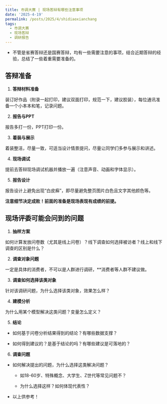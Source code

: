 ```yaml
---
title: 市调大赛 | 现场答辩有哪些注意事项
date: '2025-4-19'
permalink: /posts/2025/4/shidiaoxianchang
tags:
  - 市调大赛
  - 现场答辩
  - 调研报告
---
```


* 不管是省赛答辩还是国赛答辩，均有一些需要注意的事项，结合近期答辩的经验，总结了一些着重需要准备的。


## 答辩准备

1. **答辩材料准备**

装订好作品（附录一起打印，建议双面打印，规范一下，建议胶装），每位通讯准备一个小本本和笔，记录问题。

2. **报告与PPT**

报告多打一份，PPT打印一份。

3. **着装与展示**

着装整洁，尽量一致，可适当设计情景提问，尽量让同学们多参与展示和讲述。

4. **现场调试**

提前去答辩现场调试机器并播放一遍（注意声音、动画和字体显示）。

5. **报告设计**

报告设计上避免出现“白皮癣”，即尽量避免整页图片白色且文字其他颜色等。

**注意细节决定成败！前面的准备是现场表现有成绩的前提。**

## 现场评委可能会问到的问题

1. **抽样方案**

如何计算发放问卷数（尤其是线上问卷）？线下调查如何选择被访者？线上和线下调查的区别是什么？

2. **调查对象问题**

一定是具体的消费者，不可以是人群进行调研，**消费者等人群不建议做。

3. **调查如何选择该类对象**

针对该调研问题，为什么选择该类对象，效果怎么样？

4. **建模分析**

为什么用某个模型解决这类问题？变量怎么定义？

5. **结论**

  * 如何基于问卷分析结果得到的结论？有哪些数据支撑？
  
  * 如何得到建议的？是基于结论的吗？有哪些建议是可落地的？
6. **调查问题**

* 如何解决提出的问题，为什么选择这类解决问题？

    - 如18-60岁、特殊概念、大学生、Z世代等常见问题不？
    
    - 为什么选择这样？如何体现代表性？
    
* 以上供参考！

